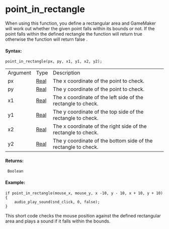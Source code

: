 # point_in_rectangle

When using this function, you define a rectangular area and GameMaker
will work out whether the given point falls within its bounds or not. If
the point falls within the defined rectangle the function will return
true otherwise the function will return false .

#### Syntax:

``` gml
point_in_rectangle(px, py, x1, y1, x2, y2);
```

|          |                                                                         |                                                                |
|----------|-------------------------------------------------------------------------|----------------------------------------------------------------|
| Argument | Type                                                                    | Description                                                    |
| px       |  [Real](../../../../../GameMaker_Language/GML_Overview/Data_Types)  | The x coordinate of the point to check.                        |
| py       |  [Real](../../../../../GameMaker_Language/GML_Overview/Data_Types)  | The y coordinate of the point to check.                        |
| x1       |  [Real](../../../../../GameMaker_Language/GML_Overview/Data_Types)  | The x coordinate of the left side of the rectangle to check.   |
| y1       |  [Real](../../../../../GameMaker_Language/GML_Overview/Data_Types)  | The y coordinate of the top side of the rectangle to check.    |
| x2       |  [Real](../../../../../GameMaker_Language/GML_Overview/Data_Types)  | The x coordinate of the right side of the rectangle to check.  |
| y2       |  [Real](../../../../../GameMaker_Language/GML_Overview/Data_Types)  | The y coordinate of the bottom side of the rectangle to check. |

#### Returns:

``` gml
 Boolean
```

#### Example:

``` gml
if point_in_rectangle(mouse_x, mouse_y, x -10, y - 10, x + 10, y + 10)
{
    audio_play_sound(snd_click, 0, false);
}
```

This short code checks the mouse position against the defined
rectangular area and plays a sound if it falls within the bounds.
